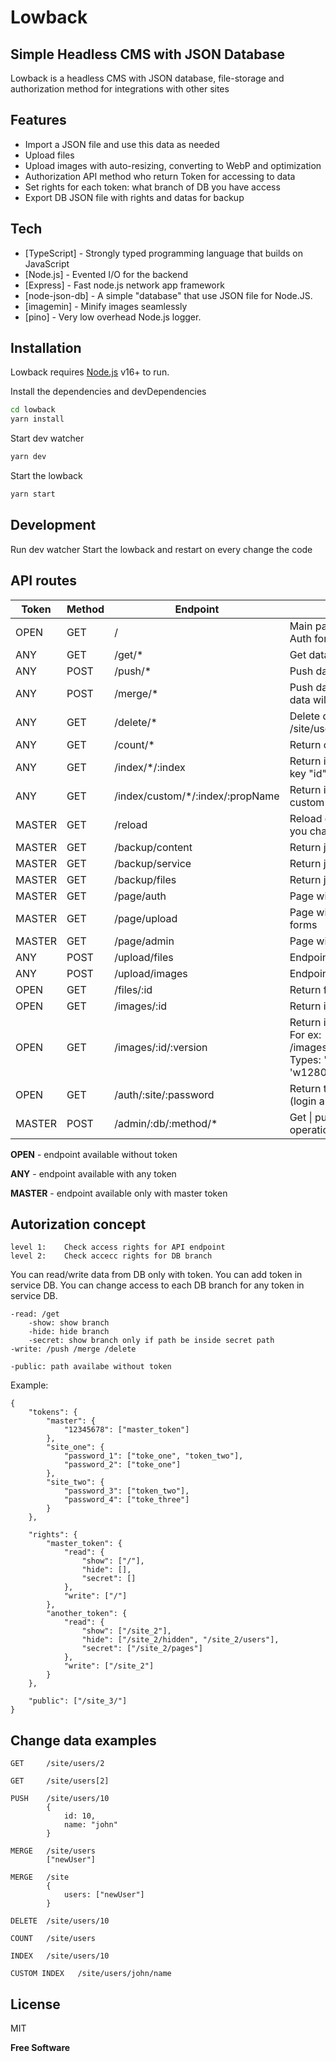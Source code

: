 # Lowback
## Simple Headless CMS with JSON Database

Lowback is a headless CMS with JSON database, file-storage and authorization method for integrations with other sites

## Features

- Import a JSON file and use this data as needed
- Upload files
- Upload images with auto-resizing, converting to WebP and optimization
- Authorization API method who return Token for accessing to data
- Set rights for each token: what branch of DB you have access
- Export DB JSON file with rights and datas for backup

## Tech

- [TypeScript] - Strongly typed programming language that builds on JavaScript
- [Node.js] - Evented I/O for the backend
- [Express] - Fast node.js network app framework
- [node-json-db] - A simple "database" that use JSON file for Node.JS.
- [imagemin] - Minify images seamlessly
- [pino] - Very low overhead Node.js logger.

## Installation

Lowback requires [Node.js](https://nodejs.org/) v16+ to run.

Install the dependencies and devDependencies

```sh
cd lowback
yarn install
```

Start dev watcher

```sh
yarn dev
```

Start the lowback

```sh
yarn start
```

## Development

Run dev watcher
Start the lowback and restart on every change the code

## API routes

|Token |Method|Endpoint                     |Description
|-------------|------------------------------------|----------------------------------------|--
|OPEN  |GET   |/                                   |Main page fith HelthCheck and Auth form
|ANY   |GET   |/get/*                              |Get data by path /site/pages/4
|ANY   |POST  |/push/*                             |Push data with override
|ANY   |POST  |/merge/*                            |Push data without override. New data will be merge to old data 
|ANY   |GET   |/delete/*                           |Delete data by path /site/users/10
|ANY   |GET   |/count/*                            |Return count elements of array
|ANY   |GET   |/index/*/:index                     |Return index element of array (by key "id") 
|ANY   |GET   |/index/custom/*/:index/:propName    |Return index element of array (by custom key)
|MASTER|GET   |/reload                             |Reload database. For example, if you change json file by hand
|MASTER|GET   |/backup/content                     |Return json file of content DB
|MASTER|GET   |/backup/service                     |Return json file of service DB 
|MASTER|GET   |/backup/files                       |Return json file of files DB
|MASTER|GET   |/page/auth                          |Page with auth forms
|MASTER|GET   |/page/upload                        |Page with files/images upload forms
|MASTER|GET   |/page/admin                         |Page with edit form
|ANY   |POST  |/upload/files                       |Endpoint for files upload
|ANY   |POST  |/upload/images                      |Endpoint for images upload 
|OPEN  |GET   |/files/:id                          |Return file by id
|OPEN  |GET   |/images/:id                         |Return image by id 
|OPEN  |GET   |/images/:id/:version                |Return image by id and version. For ex: /images/fdglewr434wf/optimized. Types: 'optimized', 'w1920', 'w1280', 'w640'
|OPEN  |GET   |/auth/:site/:password               |Return token by site and pass (login and pass) 
|MASTER|POST  |/admin/:db/:method/*                |Get \| push \| merge \| delete operations with DBC, DBF, DBS


**OPEN**   - endpoint available without token

**ANY**    - endpoint available with any token

**MASTER** - endpoint available only with master token

## Autorization concept

    level 1:    Check access rights for API endpoint
    level 2:    Check accecc rights for DB branch
    
You can read/write data from DB only with token. 
You can add token in service DB.
You can change access to each DB branch for any token in service DB.

    -read: /get
        -show: show branch
        -hide: hide branch
        -secret: show branch only if path be inside secret path
    -write: /push /merge /delete

    -public: path availabe without token

Example:

    {
        "tokens": {
            "master": {
                "12345678": ["master_token"]
            },
            "site_one": {
                "password_1": ["toke_one", "token_two"],
                "password_2": ["toke_one"]
            },
            "site_two": {
                "password_3": ["token_two"],
                "password_4": ["toke_three"]
            }
        },

        "rights": {
            "master_token": {
                "read": {
                    "show": ["/"],
                    "hide": [],
                    "secret": []
                },
                "write": ["/"]
            },
            "another_token": {
                "read": {
                    "show": ["/site_2"],
                    "hide": ["/site_2/hidden", "/site_2/users"],
                    "secret": ["/site_2/pages"]
                },
                "write": ["/site_2"]
            }
        },
        
        "public": ["/site_3/"]
    }


## Change data examples

    GET     /site/users/2
    
    GET     /site/users[2]
    
    PUSH    /site/users/10
            {
                id: 10,
                name: "john"
            }

    MERGE   /site/users
            ["newUser"]

    MERGE   /site
            {
                users: ["newUser"]
            }

    DELETE  /site/users/10

    COUNT   /site/users

    INDEX   /site/users/10 

    CUSTOM INDEX   /site/users/john/name 






## License

MIT

**Free Software**
